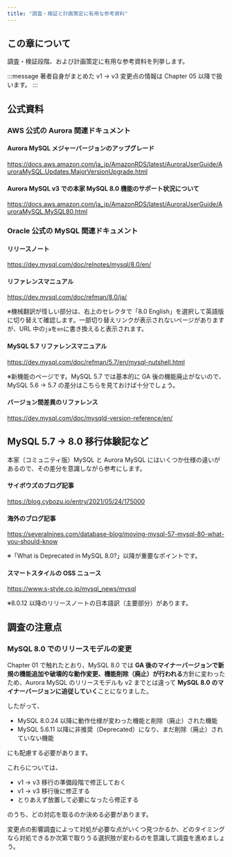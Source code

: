 ```yaml
---
title: "調査・検証と計画策定に有用な参考資料"
---
```

## この章について

調査・検証段階、および計画策定に有用な参考資料を列挙します。

:::message
著者自身がまとめた v1 → v3 変更点の情報は Chapter 05 以降で扱います。
:::

## 公式資料

### AWS 公式の Aurora 関連ドキュメント

#### Aurora MySQL メジャーバージョンのアップグレード

https://docs.aws.amazon.com/ja_jp/AmazonRDS/latest/AuroraUserGuide/AuroraMySQL.Updates.MajorVersionUpgrade.html

#### Aurora MySQL v3 での本家 MySQL 8.0 機能のサポート状況について

https://docs.aws.amazon.com/ja_jp/AmazonRDS/latest/AuroraUserGuide/AuroraMySQL.MySQL80.html

### Oracle 公式の MySQL 関連ドキュメント

#### リリースノート

https://dev.mysql.com/doc/relnotes/mysql/8.0/en/

#### リファレンスマニュアル

https://dev.mysql.com/doc/refman/8.0/ja/

※機械翻訳が怪しい部分は、右上のセレクタで「8.0 English」を選択して英語版に切り替えて確認します。一部切り替えリンクが表示されないページがありますが、URL 中の`ja`を`en`に書き換えると表示されます。

#### MySQL 5.7 リファレンスマニュアル

https://dev.mysql.com/doc/refman/5.7/en/mysql-nutshell.html

※新機能のページです。MySQL 5.7 では基本的に GA 後の機能廃止がないので、MySQL 5.6 → 5.7 の差分はこちらを見ておけば十分でしょう。

#### バージョン間差異のリファレンス

https://dev.mysql.com/doc/mysqld-version-reference/en/

## MySQL 5.7 → 8.0 移行体験記など

本家（コミュニティ版）MySQL と Aurora MySQL にはいくつか仕様の違いがあるので、その差分を意識しながら参考にします。

#### サイボウズのブログ記事

https://blog.cybozu.io/entry/2021/05/24/175000

#### 海外のブログ記事

https://severalnines.com/database-blog/moving-mysql-57-mysql-80-what-you-should-know

※「What is Deprecated in MySQL 8.0?」以降が重要なポイントです。

#### スマートスタイルの OSS ニュース

https://www.s-style.co.jp/mysql_news/mysql

※8.0.12 以降のリリースノートの日本語訳（主要部分）があります。

## 調査の注意点

### MySQL 8.0 でのリリースモデルの変更

Chapter 01 で触れたとおり、MySQL 8.0 では **GA 後のマイナーバージョンで新規の機能追加や破壊的な動作変更、機能削除（廃止）が行われる**方針に変わったため、Aurora MySQL のリリースモデルも v2 までとは違って **MySQL 8.0 のマイナーバージョンに追従していく**ことになりました。

したがって、

- MySQL 8.0.24 以降に動作仕様が変わった機能と削除（廃止）された機能
- MySQL 5.6.11 以降に非推奨（Deprecated）になり、まだ削除（廃止）されていない機能

にも配慮する必要があります。

これらについては、

- v1 → v3 移行の準備段階で修正しておく
- v1 → v3 移行後に修正する
- とりあえず放置して必要になったら修正する

のうち、どの対応を取るのか決める必要があります。

変更点の影響調査によって対処が必要な点がいくつ見つかるか、どのタイミングなら対処できるか次第で取りうる選択肢が変わるのを意識して調査を進めましょう。